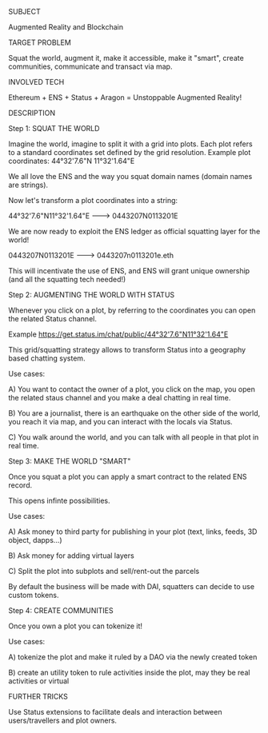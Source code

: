 SUBJECT

Augmented Reality and Blockchain

TARGET PROBLEM

Squat the world, augment it, make it accessible, make it "smart", create communities, communicate and transact via map.

INVOLVED TECH

Ethereum + ENS + Status + Aragon = Unstoppable Augmented Reality!

DESCRIPTION

Step 1: SQUAT THE WORLD

Imagine the world, imagine to split it with a grid into plots.
Each plot refers to a standard coordinates set defined by the grid resolution.
Example plot coordinates: 44°32'7.6"N 11°32'1.64"E

We all love the ENS and the way you squat domain names (domain names are strings).

Now let's transform a plot coordinates into a string:

44°32'7.6"N11°32'1.64"E ---> 0443207N0113201E

We are now ready to exploit the ENS ledger as official squatting layer for the world!

0443207N0113201E ---> 0443207n0113201e.eth

This will incentivate the use of ENS, and ENS will grant unique ownership (and all the squatting tech needed!)

Step 2: AUGMENTING THE WORLD WITH STATUS

Whenever you click on a plot, by referring to the coordinates you can open the related Status channel.

Example https://get.status.im/chat/public/44°32'7.6"N11°32'1.64"E

This grid/squatting strategy allows to transform Status into a geography based chatting system.

Use cases:

A) You want to contact the owner of a plot, you click on the map, you open the related staus channel and you make a deal chatting in real time.

B) You are a journalist, there is an earthquake on the other side of the world, you reach it via map, and you can interact with the locals via Status.

C) You walk around the world, and you can talk with all people in that plot in real time.


Step 3: MAKE THE WORLD "SMART"

Once you squat a plot you can apply a smart contract to the related ENS record.

This opens infinte possibilities.

Use cases:

A) Ask money to third party for publishing in your plot (text, links, feeds, 3D object, dapps...) 

B) Ask money for adding virtual layers

C) Split the plot into subplots and sell/rent-out the parcels

By default the business will be made with DAI, squatters can decide to use custom tokens.

Step 4: CREATE COMMUNITIES

Once you own a plot you can tokenize it!

Use cases: 

A) tokenize the plot and make it ruled by a DAO via the newly created token

B) create an utility token to rule activities inside the plot, may they be real activities or virtual

FURTHER TRICKS

Use Status extensions to facilitate deals and interaction between users/travellers and plot owners.
